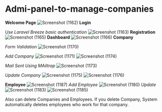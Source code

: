 # Admi-panel-to-manage-companies
**Welcome Page**
![Screenshot (1162)](https://github.com/medini9764/Admi-panel-to-manage-companies/assets/61826590/5d17af80-8b04-46d0-94fb-3d694b36c2d8)
**Login**

_Use Laravel Breeze basic authentication_
![Screenshot (1163)](https://github.com/medini9764/Admi-panel-to-manage-companies/assets/61826590/0407ed33-c978-487c-a25f-fcd3b9e4a694)
**Registration**
![Screenshot (1165)](https://github.com/medini9764/Admi-panel-to-manage-companies/assets/61826590/83a09fae-df21-4b56-b618-3d650ec1c0a7)
**Dashboard**
![Screenshot (1166)](https://github.com/medini9764/Admi-panel-to-manage-companies/assets/61826590/a3e4dbf1-d666-4d80-b6a5-2eea81fe60f4)
**Company**

_Form Validation_
![Screenshot (1170)](https://github.com/medini9764/Admi-panel-to-manage-companies/assets/61826590/e9b94e70-5fcd-4396-a38f-9d8351d84d69)

_Add Company_
![Screenshot (1171)](https://github.com/medini9764/Admi-panel-to-manage-companies/assets/61826590/0e4146a5-e279-49d4-a47f-7c746239fe25)
![Screenshot (1174)](https://github.com/medini9764/Admi-panel-to-manage-companies/assets/61826590/133ebc5c-6388-4d5a-8c3a-5d0f0a58803a)

_Mail Sent Using MAiltrap_
![Screenshot (1173)](https://github.com/medini9764/Admi-panel-to-manage-companies/assets/61826590/b81d9770-65dc-4150-b01b-328d2ffa043d)

_Update Company_
![Screenshot (1175)](https://github.com/medini9764/Admi-panel-to-manage-companies/assets/61826590/95028db4-f711-44e9-b28e-e7c1f9a29d05)
![Screenshot (1176)](https://github.com/medini9764/Admi-panel-to-manage-companies/assets/61826590/023d630c-9cdc-4fa9-bada-39c54306a142)

**Employee**
![Screenshot (1187)](https://github.com/medini9764/Admi-panel-to-manage-companies/assets/61826590/f8a70b63-ad0c-46b5-b677-e90b581249d6)
_Add Employee_
![Screenshot (1180)](https://github.com/medini9764/Admi-panel-to-manage-companies/assets/61826590/dfa7a06d-5354-4d3e-b60e-1e8a759787e5)
_Update_
![Screenshot (1183)](https://github.com/medini9764/Admi-panel-to-manage-companies/assets/61826590/2cbc7ebe-593a-4a97-89ba-5e665dd454f4)
![Screenshot (1185)](https://github.com/medini9764/Admi-panel-to-manage-companies/assets/61826590/f509ae61-6a94-4363-a86d-d73feff21e7a)

Also can delete Companies and Employees. If you delete   Company, System automatically deletes employees who work for that company.










